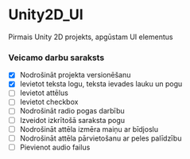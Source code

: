 # Unity2D_UI
Pirmais Unity 2D projekts, apgūstam UI elementus

### Veicamo darbu saraksts

- [x] Nodrošināt projekta versionēšanu
- [x] Ievietot teksta logu, teksta ievades lauku un pogu
- [ ] Ievietot attēlus
- [ ] Ievietot checkbox
- [ ] Nodrošināt radio pogas darbību
- [ ] Izveidot izkrītošā saraksta pogu
- [ ] Nodrošināt attēla izmēra maiņu ar bīdjoslu
- [ ] Nodrošināt attēla pārvietošanu ar peles palīdzību
- [ ] Pievienot audio failus
